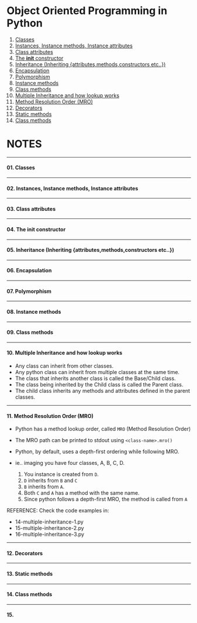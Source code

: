 # Object Oriented Programming in Python

01. [Classes](https://github.com/arvimal/Python-and-OOP#01-classes)
02. [Instances, Instance methods, Instance attributes](https://github.com/arvimal/Python-and-OOP#02-instances-instance-methods-instance-attributes)
03. [Class attributes](https://github.com/arvimal/Python-and-OOP#03-class-attributes)
04. [The __init__ constructor](https://github.com/arvimal/Python-and-OOP#04-the-init-constructor)
05. [Inheritance (Inheriting {attributes,methods,constructors etc..})](https://github.com/arvimal/Python-and-OOP#05-inheritance-inheriting-attributesmethodsconstructors-etc)
06. [Encapsulation](https://github.com/arvimal/Python-and-OOP#06-encapsulation)
07. [Polymorphism](https://github.com/arvimal/Python-and-OOP#07-polymorphism)
08. [Instance methods](https://github.com/arvimal/Python-and-OOP#08-instance-methods)
09. [Class methods](https://github.com/arvimal/Python-and-OOP#09-class-methods)
10. [Multiple Inheritance and how lookup works](https://github.com/arvimal/Python-and-OOP#10-multiple-inheritance-and-how-lookup-works)
11. [Method Resolution Order (MRO)](https://github.com/arvimal/Python-and-OOP#11-method-resolution-order-mro)
12. [Decorators](https://github.com/arvimal/Python-and-OOP#12-decorators)
13. [Static methods](https://github.com/arvimal/Python-and-OOP#13-static-methods)
14. [Class methods](https://github.com/arvimal/Python-and-OOP#14-class-methods)


# NOTES
------------
#### 01. Classes

------------
#### 02. Instances, Instance methods, Instance attributes

------------
#### 03. Class attributes

------------
#### 04. The __init__ constructor

------------
#### 05. Inheritance (Inheriting {attributes,methods,constructors etc..})

------------
#### 06. Encapsulation

------------
#### 07. Polymorphism

------------
#### 08. Instance methods

------------
#### 09. Class methods

-------------
#### 10. Multiple Inheritance and how lookup works

* Any class can inherit from other classes.
* Any python class can inherit from multiple classes at the same time.
* The class that inherits another class is called the Base/Child class.
* The class being inherited by the Child class is called the Parent class.
* The child class inherits any methods and attributes defined in the parent classes.

-------------
#### 11. Method Resolution Order (MRO)

* Python has a method lookup order, called `MRO` (Method Resolution Order)
* The MRO path can be printed to stdout using `<class-name>.mro()`
* Python, by default, uses a depth-first ordering while following MRO.

* ie.. imaging you have four classes, A, B, C, D.

  1. You instance is created from `D`.
  2. `D` inherits from `B` and `C`
  3. `B` inherits from `A`.
  4. Both `C` and `A` has a method with the same name.
  5. Since python follows a depth-first MRO, the method is called from `A`

REFERENCE: Check the code examples in:
  * 14-multiple-inheritance-1.py
  * 15-multiple-inheritance-2.py
  * 16-multiple-inheritance-3.py

--------------
#### 12. Decorators

--------------
#### 13. Static methods

--------------
#### 14. Class methods

--------------
#### 15.